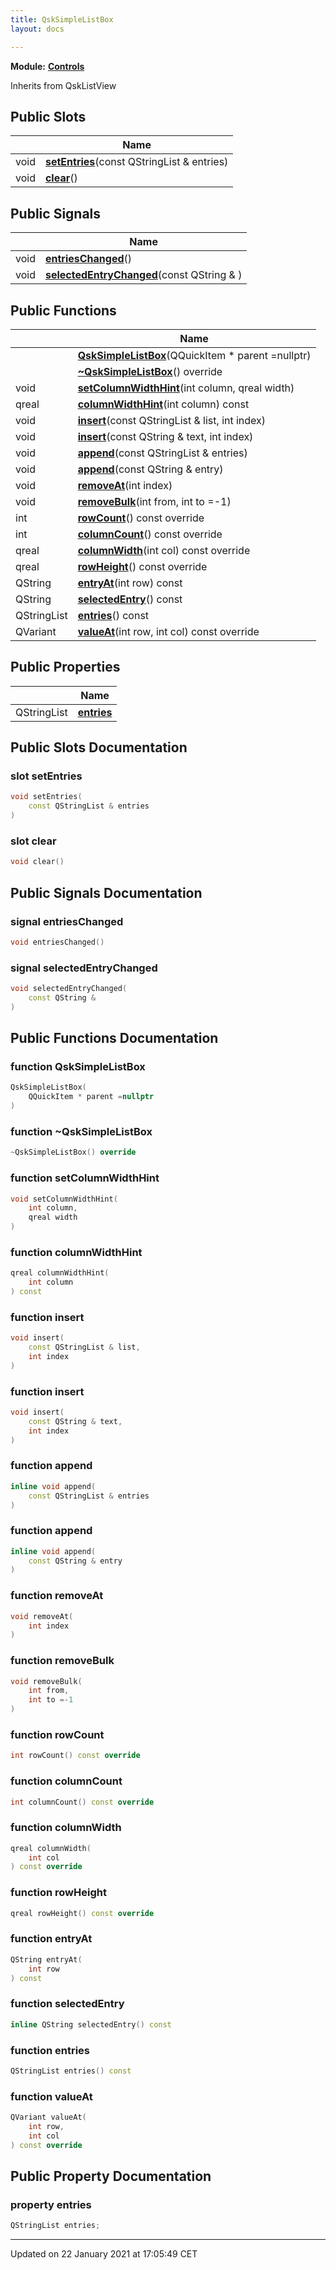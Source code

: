 ```yaml
---
title: QskSimpleListBox
layout: docs

---
```



**Module:** **[Controls](/docs/modules/group___controls/)**



Inherits from QskListView

## Public Slots

|                | Name           |
| -------------- | -------------- |
| void | **[setEntries](/docs/classes/class_qsk_simple_list_box/#slot-setentries)**(const QStringList & entries) |
| void | **[clear](/docs/classes/class_qsk_simple_list_box/#slot-clear)**() |

## Public Signals

|                | Name           |
| -------------- | -------------- |
| void | **[entriesChanged](/docs/classes/class_qsk_simple_list_box/#signal-entrieschanged)**() |
| void | **[selectedEntryChanged](/docs/classes/class_qsk_simple_list_box/#signal-selectedentrychanged)**(const QString & ) |

## Public Functions

|                | Name           |
| -------------- | -------------- |
| | **[QskSimpleListBox](/docs/classes/class_qsk_simple_list_box/#function-qsksimplelistbox)**(QQuickItem * parent =nullptr) |
| | **[~QskSimpleListBox](/docs/classes/class_qsk_simple_list_box/#function-~qsksimplelistbox)**() override |
| void | **[setColumnWidthHint](/docs/classes/class_qsk_simple_list_box/#function-setcolumnwidthhint)**(int column, qreal width) |
| qreal | **[columnWidthHint](/docs/classes/class_qsk_simple_list_box/#function-columnwidthhint)**(int column) const |
| void | **[insert](/docs/classes/class_qsk_simple_list_box/#function-insert)**(const QStringList & list, int index) |
| void | **[insert](/docs/classes/class_qsk_simple_list_box/#function-insert)**(const QString & text, int index) |
| void | **[append](/docs/classes/class_qsk_simple_list_box/#function-append)**(const QStringList & entries) |
| void | **[append](/docs/classes/class_qsk_simple_list_box/#function-append)**(const QString & entry) |
| void | **[removeAt](/docs/classes/class_qsk_simple_list_box/#function-removeat)**(int index) |
| void | **[removeBulk](/docs/classes/class_qsk_simple_list_box/#function-removebulk)**(int from, int to =-1) |
| int | **[rowCount](/docs/classes/class_qsk_simple_list_box/#function-rowcount)**() const override |
| int | **[columnCount](/docs/classes/class_qsk_simple_list_box/#function-columncount)**() const override |
| qreal | **[columnWidth](/docs/classes/class_qsk_simple_list_box/#function-columnwidth)**(int col) const override |
| qreal | **[rowHeight](/docs/classes/class_qsk_simple_list_box/#function-rowheight)**() const override |
| QString | **[entryAt](/docs/classes/class_qsk_simple_list_box/#function-entryat)**(int row) const |
| QString | **[selectedEntry](/docs/classes/class_qsk_simple_list_box/#function-selectedentry)**() const |
| QStringList | **[entries](/docs/classes/class_qsk_simple_list_box/#function-entries)**() const |
| QVariant | **[valueAt](/docs/classes/class_qsk_simple_list_box/#function-valueat)**(int row, int col) const override |

## Public Properties

|                | Name           |
| -------------- | -------------- |
| QStringList | **[entries](/docs/classes/class_qsk_simple_list_box/#property-entries)**  |

## Public Slots Documentation

### slot setEntries

```cpp
void setEntries(
    const QStringList & entries
)
```


### slot clear

```cpp
void clear()
```


## Public Signals Documentation

### signal entriesChanged

```cpp
void entriesChanged()
```


### signal selectedEntryChanged

```cpp
void selectedEntryChanged(
    const QString & 
)
```


## Public Functions Documentation

### function QskSimpleListBox

```cpp
QskSimpleListBox(
    QQuickItem * parent =nullptr
)
```


### function ~QskSimpleListBox

```cpp
~QskSimpleListBox() override
```


### function setColumnWidthHint

```cpp
void setColumnWidthHint(
    int column,
    qreal width
)
```


### function columnWidthHint

```cpp
qreal columnWidthHint(
    int column
) const
```


### function insert

```cpp
void insert(
    const QStringList & list,
    int index
)
```


### function insert

```cpp
void insert(
    const QString & text,
    int index
)
```


### function append

```cpp
inline void append(
    const QStringList & entries
)
```


### function append

```cpp
inline void append(
    const QString & entry
)
```


### function removeAt

```cpp
void removeAt(
    int index
)
```


### function removeBulk

```cpp
void removeBulk(
    int from,
    int to =-1
)
```


### function rowCount

```cpp
int rowCount() const override
```


### function columnCount

```cpp
int columnCount() const override
```


### function columnWidth

```cpp
qreal columnWidth(
    int col
) const override
```


### function rowHeight

```cpp
qreal rowHeight() const override
```


### function entryAt

```cpp
QString entryAt(
    int row
) const
```


### function selectedEntry

```cpp
inline QString selectedEntry() const
```


### function entries

```cpp
QStringList entries() const
```


### function valueAt

```cpp
QVariant valueAt(
    int row,
    int col
) const override
```


## Public Property Documentation

### property entries

```cpp
QStringList entries;
```


-------------------------------

Updated on 22 January 2021 at 17:05:49 CET